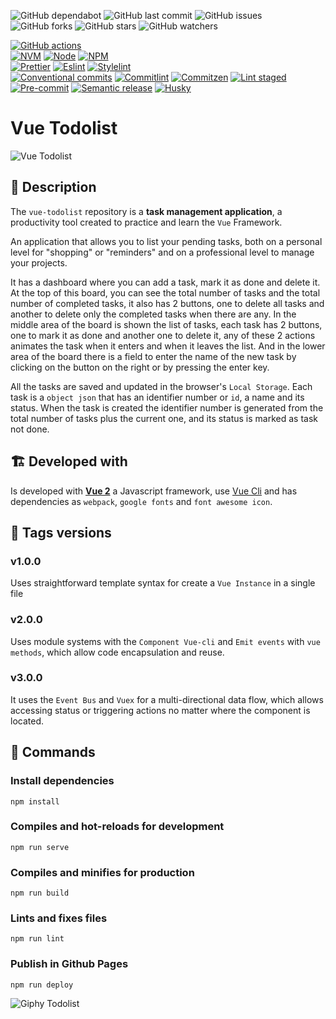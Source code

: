 ![GitHub dependabot](https://img.shields.io/badge/dependabot-enabled-025e8c?logo=Dependabot)
![GitHub last commit](https://img.shields.io/github/last-commit/beatrizsmerino/vue-todolist)
![GitHub issues](https://img.shields.io/github/issues/beatrizsmerino/vue-todolist)
![GitHub forks](https://img.shields.io/github/forks/beatrizsmerino/vue-todolist)
![GitHub stars](https://img.shields.io/github/stars/beatrizsmerino/vue-todolist)
![GitHub watchers](https://img.shields.io/github/watchers/beatrizsmerino/vue-todolist)

[![GitHub actions](https://img.shields.io/badge/github--actions-025e8c.svg?logo=githubactions&logoColor=FFFFFF)](https://docs.github.com/es/actions)  
[![NVM](https://img.shields.io/badge/nvm-F4DD4B.svg)](https://github.com/nvm-sh/nvm)
[![Node](https://img.shields.io/badge/node-43853D.svg)](https://nodejs.org/en/)
[![NPM](https://img.shields.io/badge/npm-CC3534.svg)](https://www.npmjs.com/)  
[![Prettier](https://img.shields.io/badge/prettier-F8BC45.svg?logo=prettier&labelColor=1A2B34)](https://prettier.io/)
[![Eslint](https://img.shields.io/badge/eslint-4B32C3.svg?logo=eslint&labelColor=341BAB)](https://eslint.org/)
[![Stylelint](https://img.shields.io/badge/stylelint-3578e5.svg?logo=stylelint&logoColor=000000&labelColor=306cce)](https://stylelint.io/)  
[![Conventional commits](https://img.shields.io/badge/conventional--commits-fa6673.svg?logo=conventionalcommits&logoColor=FFFFFF)](https://www.conventionalcommits.org/en/v1.0.0/)
[![Commitlint](https://img.shields.io/badge/commitlint-51B1DD.svg?logo=commitlint&logoColor=51B1DD&labelColor=000000&color=51B1DD)](https://commitlint.js.org/#/)
[![Commitzen](https://img.shields.io/badge/commitzen-FDF6E4.svg?logo=gnometerminal&logoColor=000000)](https://commitizen-tools.github.io/commitizen/)
[![Lint staged](https://img.shields.io/badge/lint--staged-885430.svg?logo=gnometerminal)](https://github.com/okonet/lint-staged)
[![Pre-commit](https://img.shields.io/badge/pre--commit-76877C.svg?logo=pre-commit&labelColor=1F2D23)](https://pre-commit.com/)
[![Semantic release](https://img.shields.io/badge/semantic--release-e10079.svg?logo=semantic-release&labelColor=494949)](https://semantic-release.gitbook.io/semantic-release/)
[![Husky](https://img.shields.io/badge/husky-42B983.svg?logo=gnometerminal&logoColor=000000)](https://typicode.github.io/husky/#/)

# Vue Todolist

![Vue Todolist](./README/videos/vue-todolist.gif)

## 🎯 Description

The `vue-todolist` repository is a **task management application**, a productivity tool created to practice and learn the `Vue` Framework.

An application that allows you to list your pending tasks, both on a personal level for "shopping" or "reminders" and on a professional level to manage your projects.

It has a dashboard where you can add a task, mark it as done and delete it. At the top of this board, you can see the total number of tasks and the total number of completed tasks, it also has 2 buttons, one to delete all tasks and another to delete only the completed tasks when there are any. In the middle area of the board is shown the list of tasks, each task has 2 buttons, one to mark it as done and another one to delete it, any of these 2 actions animates the task when it enters and when it leaves the list. And in the lower area of the board there is a field to enter the name of the new task by clicking on the button on the right or by pressing the enter key.

All the tasks are saved and updated in the browser's `Local Storage`. Each task is a `object json` that has an identifier number or `id`, a name and its status. When the task is created the identifier number is generated from the total number of tasks plus the current one, and its status is marked as task not done.

## 🏗️ Developed with

Is developed with **[Vue 2](https://vuejs.org/)** a Javascript framework, use
[Vue Cli](https://cli.vuejs.org/) and has dependencies as `webpack`, `google fonts` and `font awesome icon`.

## 🔖 Tags versions

### v1.0.0

Uses straightforward template syntax for create a `Vue Instance` in a single file

### v2.0.0

Uses module systems with the `Component Vue-cli` and `Emit events` with `vue methods`, which allow code encapsulation
and reuse.

### v3.0.0

It uses the `Event Bus` and `Vuex` for a multi-directional data flow, which allows accessing status or triggering
actions no matter where the component is located.

## 🚀 Commands

### Install dependencies

```shell
npm install
```

### Compiles and hot-reloads for development

```shell
npm run serve
```

### Compiles and minifies for production

```shell
npm run build
```

### Lints and fixes files

```shell
npm run lint
```

### Publish in Github Pages

```shell
npm run deploy
```

![Giphy Todolist](https://media.giphy.com/media/B7o99rIuystY4/giphy.gif)
